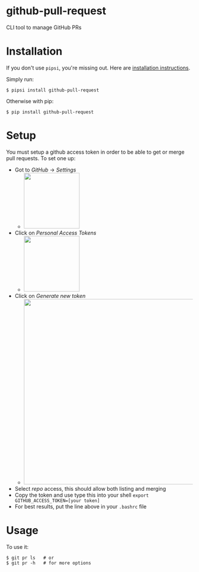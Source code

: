 # github-pull-request

CLI tool to manage GitHub PRs


# Installation

If you don't use `pipsi`, you're missing out.
Here are [installation instructions](https://github.com/mitsuhiko/pipsi#readme).

Simply run:

    $ pipsi install github-pull-request

Otherwise with pip:

    $ pip install github-pull-request

# Setup
You must setup a github access token in order to be able to get or merge pull
requests. To set one up:

  - Got to *GitHub* -> *Settings*
    - <image src="docs/screenshots/github_settings.png" width=150 />
  - Click on *Personal Access Tokens*
    - <image src="docs/screenshots/personal_access_tokens.png" width=150 />
  - Click on *Generate new token*
    - <image src="docs/screenshots/new_token.png" width=500 />
  - Select *repo* access, this should allow both listing and merging
  - Copy the token and use type this into your shell `export GITHUB_ACCESS_TOKEN=[your token]`
  - For best results, put the line above in your `.bashrc` file

# Usage
To use it:

    $ git pr ls   # or 
    $ git pr -h   # for more options

